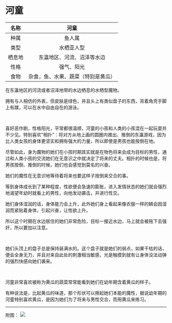 # 河童

|名称|河童|
|:-:|:-:|
|种属|鱼人属|
|类型|水栖亚人型|
|栖息地|东瀛地区、河流、沼泽等水边|
|性格|强气、阳光|
|食物|杂食，鱼、水果、蔬菜（特别是黄瓜）|

在东瀛地区的河流或者沼泽地带的水边栖息的水栖型魔物。

拥有与人相仿的外表，但皮肤是绿色，并且头上有类似盘子的东西，背着角壳手脚上有蹼，可以在水中自由自在的游泳。

<br>

喜好恶作剧，性格阳光，平常都很温顺，河童的小孩和人类的小孩混在一起玩耍并不少见。特别喜欢“相扑”：将对方从地上画的圆圈内推出、推倒的东瀛游戏，因为比人类女孩的身体更坚实和拥有强大的力量，所以即使是男孩也能按倒在地。

尽管如此，身为魔物的她们在小孩时期其实就是在物色将来会成为目标的男性，通过和人类小孩的交流她们在无意识之中就决定了将来的丈夫。相扑的时候也是，将男孩按倒、推倒的时候，她们也会感觉到莫名的兴奋。

她们的魔性在无意识地等待着将来也要这样子按倒来交合的事。

等到身体成长到了某种程度，性欲便会急速的膨胀，进入发情状态的她们就会强烈地渴望年幼时就看上的男性，向他发动袭击，并进行性交。

她们身体湿润的话，身体能力会上升，此外她们身上看起来像衣服一样的鳞会因湿润而紧贴着身体，引起兴奋，让性欲上升。

所以这个时期在水边居住的她们非常危险，目标一接近水边，马上就会被拖下去强奸，所以要加以注意。

<br>

她们头顶上的盘子总是保持装满水的。这个盘子就是她们的弱点，如果干枯的话，便会全身无力，并且对来自此处的刺激相当敏感，光是触摸到就有让身体没法动弹的强烈快感向她们袭来。

<br>

河童非常喜欢被称为黄瓜的蔬菜常常能看到她们在幼年期含着黄瓜的样子。

有种说法是，比起黄瓜的味道，那个形状可以擦起她们本能的魔性，据说幼年期的河童特别喜欢黄瓜，是因为她们为了将来与男性交合，而用黄瓜来练习。

---

附图： ![](img/魔物娘图鉴I/196-197河童.jpg)